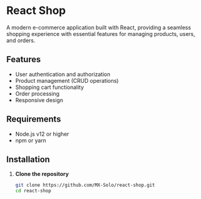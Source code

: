 # React Shop

A modern e-commerce application built with React, providing a seamless shopping experience with essential features for managing products, users, and orders.

## Features

- User authentication and authorization
- Product management (CRUD operations)
- Shopping cart functionality
- Order processing
- Responsive design

## Requirements

- Node.js v12 or higher
- npm or yarn

## Installation

1. **Clone the repository**
   ```bash
   git clone https://github.com/MX-Solo/react-shop.git
   cd react-shop

